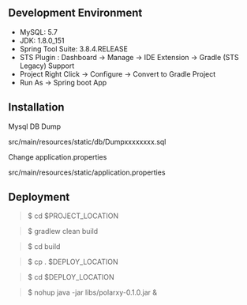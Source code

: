 ## Development Environment

- MySQL: 5.7
- JDK: 1.8.0_151
- Spring Tool Suite: 3.8.4.RELEASE
- STS Plugin : Dashboard -> Manage -> IDE Extension -> Gradle (STS Legacy) Support
- Project Right Click -> Configure -> Convert to Gradle Project
- Run As -> Spring boot App

## Installation

Mysql DB Dump

src/main/resources/static/db/Dumpxxxxxxxx.sql

Change application.properties

src/main/resources/static/application.properties

## Deployment

> $ cd $PROJECT_LOCATION

> $ gradlew clean build

> $ cd build

> $ cp . $DEPLOY_LOCATION

> $ cd $DEPLOY_LOCATION

> $ nohup java -jar libs/polarxy-0.1.0.jar &



